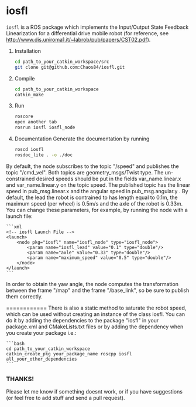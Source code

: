 iosfl
===============

`iosfl` is a ROS package which implements the Input/Output State Feedback Linearization for a differential drive mobile robot (for reference, see http://www.dis.uniroma1.it/~labrob/pub/papers/CST02.pdf). 

1. Installation
	```bash
	cd path_to_your_catkin_workspace/src
	git clone git@github.com:Chaos84/iosfl.git
	```

2. Compile
	```bash
	cd path_to_your_catkin_workspace
	catkin_make
	```
3. Run
	```bash
	roscore
	open another tab
	rosrun iosfl iosfl_node
	```
	
4. Documentation
	Generate the documentation by running
	```bash
	roscd iosfl
	rosdoc_lite . -o ./doc
	```

By default, the node subscribes to the topic "/speed" and publishes the topic "/cmd_vel". Both topics are geometry_msgs/Twist type. The un-constrained desired speeds should be put in the fields var_name.linear.x and var_name.linear.y on the topic speed. The published topic has the linear speed in pub_msg.linear.x and the angular speed in pub_msg.angular.y .
By default, the lead the robot is contrained to has length equal to 0.1m, the maximum speed (per wheel) is 0.5m/s and the axle of the robot is 0.33m. You can change these parameters, for example, by running the node with a launch file:

	```xml
	<!-- iosfl Launch File -->
	<launch>
		<node pkg="iosfl" name="iosfl_node" type="iosfl_node">
			<param name="iosfl_lead" value="0.1" type="double"/>
			<param name="axle" value="0.33" type="double"/>
			<param name="maximum_speed" value="0.5" type="double"/>			
		</node>
	</launch>
	```
In order to obtain the yaw angle, the node computes the transformation between the frame "/map" and the frame "/base_link", so be sure to publish them correctly.

============
There is also a static method to saturate the robot speed, which can be used without creating an instance of the class iosfl. You can do it by adding the dependencies to the package "iosfl" in your package.xml and CMakeLists.txt files or by adding the dependency when you create your package i.e.:

	```bash
	cd path_to_your_catkin_workspace
	catkin_create_pkg your_package_name roscpp iosfl all_your_other_dependencies
	```

### THANKS!
Please let me know if something doesnt work, or if you have suggestions (or feel free to add stuff and send a pull request).
